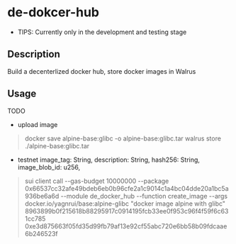 # de-dokcer-hub

* TIPS: Currently only in the development and testing stage

## Description

Build a decenterlized docker hub, store docker images in Walrus

## Usage

TODO

+ upload image

> docker save alpine-base:glibc -o alpine-base:glibc.tar
> walrus store ./alpine-base:glibc.tar

+ testnet
    image_tag: String,
        description: String,
        hash256: String,
        image_blob_id: u256,

> sui client call --gas-budget 10000000   --package 0x66537cc32afe49bdeb6eb0b96cfe2a1c9014c1a4bc04dde20a1bc5a936be6a6d --module de_docker_hub  --function create_image --args docker.io/yagnrui/base:alpine-glibc "docker image alpine with glibc"  8963899b0f215618b88295917c0914195fcb33ee0f953c96f4f59f6c631cc785  0xe3d875663f05fd35d99fb79af13e92cf55abc720e6bb58b09fdcaae6b246523f